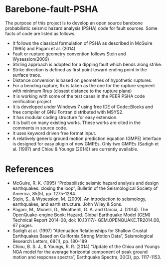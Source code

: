 # Barebone-fault-PSHA

The purpose of this project is to develop an open source barebone probabilistic seismic hazard analysis (PSHA) code for fault sources. Some facts of code are listed as follows. 

  +	It follows the classical formulation of PSHA as described in McGuire (1995) and Pagani et al. (2014)
  +	Fault or rupture geometry convention follows Stein and Wysession(2009)
  +	Stirling approach is adopted for a dipping fault which bends along strike.
  + Strike direction is defined as first point toward ending point in the surface trace.
  +	Distance conversion is based on geometries of hypothetic ruptures.
  +	For a bending rupture, Rx is taken as the one for the rupture segment with minimum Rrup (closest distance to the rupture plane)
  + It is working with some of the test cases in the PEER PSHA code verification project
  + It is developed under Windows 7 using free IDE of Code::Blocks and free compiler of GNU Fortran distributed with MSYS2. 
  + It has modular coding structure for easy extension.
  + It is built on many existing works. These works are cited in the comments in source code.
  + It uses keyword driven free format input.
  + A relatively generic ground motion prediction equation (GMPE) interface is designed for easy plugin of new GMPEs. Only two GMPEs (Sadigh et al. (1997) and Chiou & Youngs (2014)) are currently available.

# References

  + McGuire, R. K. (1995) “Probabilistic seismic hazard analysis and design earthquakes: closing the loop”, Bulletin of the Seismological Society of America, 85(5), pp. 1275-1284.
  + Stein, S., & Wysession, M. (2009). An introduction to seismology, earthquakes, and earth structure. John Wiley & Sons.
  + Pagani, M., Monelli, D., Weatherill, G. A. and Garcia, J. (2014). The OpenQuake-engine Book: Hazard. Global Earthquake Model (GEM) Technical Report 2014-08, doi: 10.13117/- GEM.OPENQUAKE.TR2014.08, 67 pages.
  + Sadigh at al. (1997) “Attenuation Relationships for Shallow Crustal Earthquakes Based on California Strong Motion Data”, Seismological Research Letters, 68(1), pp. 180-189
  + Chiou, B. S. J., & Youngs, R. R. (2014) “Update of the Chiou and Youngs NGA model for the average horizontal component of peak ground motion and response spectra”, Earthquake Spectra, 30(3), pp. 1117-1153.
